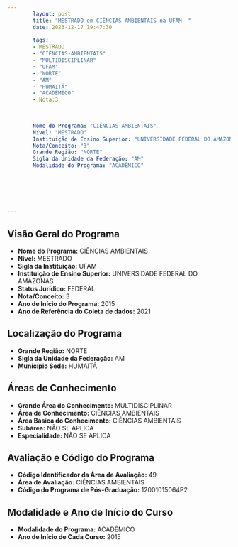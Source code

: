 ```yaml
---
        layout: post
        title: "MESTRADO em CIÊNCIAS AMBIENTAIS na UFAM  "
        date: 2023-12-17 19:47:30
     
        tags:
        - MESTRADO
        - "CIÊNCIAS-AMBIENTAIS"
        - "MULTIDISCIPLINAR"
        - "UFAM"
        - "NORTE"
        - "AM"
        - "HUMAITÁ"
        - "ACADÊMICO"
        - Nota:3
        
        

        Nome do Programa: "CIÊNCIAS AMBIENTAIS"
        Nível: "MESTRADO"
        Instituição de Ensino Superior: "UNIVERSIDADE FEDERAL DO AMAZONAS"
        Nota/Conceito: "3"
        Grande Região: "NORTE"
        Sigla da Unidade da Federação: "AM"
        Modalidade do Programa: "ACADÊMICO"
        
        
        
        
        
        
---
```

## Visão Geral do Programa
- **Nome do Programa:** CIÊNCIAS AMBIENTAIS
- **Nível:** MESTRADO
- **Sigla da Instituição:** UFAM
- **Instituição de Ensino Superior:** UNIVERSIDADE FEDERAL DO AMAZONAS
- **Status Jurídico:** FEDERAL
- **Nota/Conceito:** 3
- **Ano de Início do Programa:** 2015
- **Ano de Referência do Coleta de dados:** 2021

## Localização do Programa
- **Grande Região:** NORTE
- **Sigla da Unidade da Federação:** AM
- **Município Sede:** HUMAITÁ

## Áreas de Conhecimento
- **Grande Área do Conhecimento:** MULTIDISCIPLINAR
- **Área de Conhecimento:** CIÊNCIAS AMBIENTAIS
- **Área Básica do Conhecimento:** CIÊNCIAS AMBIENTAIS
- **Subárea:** NÃO SE APLICA
- **Especialidade:** NÃO SE APLICA

## Avaliação e Código do Programa
- **Código Identificador da Área de Avaliação:** 49
- **Área de Avaliação:** CIÊNCIAS AMBIENTAIS
- **Código do Programa de Pós-Graduação:** 12001015064P2


## Modalidade e Ano de Início do Curso
- **Modalidade do Programa:** ACADÊMICO
- **Ano de Início de Cada Curso:** 2015
